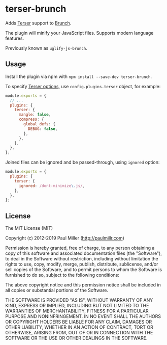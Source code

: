 # terser-brunch

Adds [Terser](https://github.com/terser-js/terser) support to [Brunch](http://brunch.io).

The plugin will minify your JavaScript files. Supports modern language features.

Previously known as `uglify-js-brunch`.

## Usage

Install the plugin via npm with `npm install --save-dev terser-brunch`.

To specify [Terser options](https://github.com/terser-js/terser#minify-options), use `config.plugins.terser` object, for example:

```js
module.exports = {
  // ...
  plugins: {
    terser: {
      mangle: false,
      compress: {
        global_defs: {
          DEBUG: false,
        },
      },
    },
  },
};
```

Joined files can be ignored and be passed-through, using `ignored` option:

```js
module.exports = {
  plugins: {
    terser: {
      ignored: /dont-minimize\.js/,
    },
  },
};
```

## License

The MIT License (MIT)

Copyright (c) 2012-2019 Paul Miller (http://paulmillr.com)

Permission is hereby granted, free of charge, to any person obtaining a copy
of this software and associated documentation files (the "Software"), to deal
in the Software without restriction, including without limitation the rights
to use, copy, modify, merge, publish, distribute, sublicense, and/or sell
copies of the Software, and to permit persons to whom the Software is
furnished to do so, subject to the following conditions:

The above copyright notice and this permission notice shall be included in
all copies or substantial portions of the Software.

THE SOFTWARE IS PROVIDED "AS IS", WITHOUT WARRANTY OF ANY KIND, EXPRESS OR
IMPLIED, INCLUDING BUT NOT LIMITED TO THE WARRANTIES OF MERCHANTABILITY,
FITNESS FOR A PARTICULAR PURPOSE AND NONINFRINGEMENT. IN NO EVENT SHALL THE
AUTHORS OR COPYRIGHT HOLDERS BE LIABLE FOR ANY CLAIM, DAMAGES OR OTHER
LIABILITY, WHETHER IN AN ACTION OF CONTRACT, TORT OR OTHERWISE, ARISING FROM,
OUT OF OR IN CONNECTION WITH THE SOFTWARE OR THE USE OR OTHER DEALINGS IN
THE SOFTWARE.
